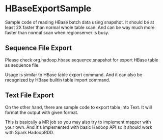 # HBaseExportSample
Sample code of reading HBase batch data using snapshot.
It should be at least 2X faster than normal whole table scan.
And can be way much more faster than normal scan when regionserver is busy.

## Sequence File Export
Please check org.hadoop.hbase.sequence.snapshot for export HBase table as sequence file.

Usage is similar to HBase table export command. And it can also be recognized by HBase builtin table import command.

## Text File Export
On the other hand, there are sample code to export table into Text. It will format the output with given format. 

This is basically a MR job so you may also try to implement mapper with your own.
And it's implemented with basic Hadoop API so it should work with Spark HadoopRDD.